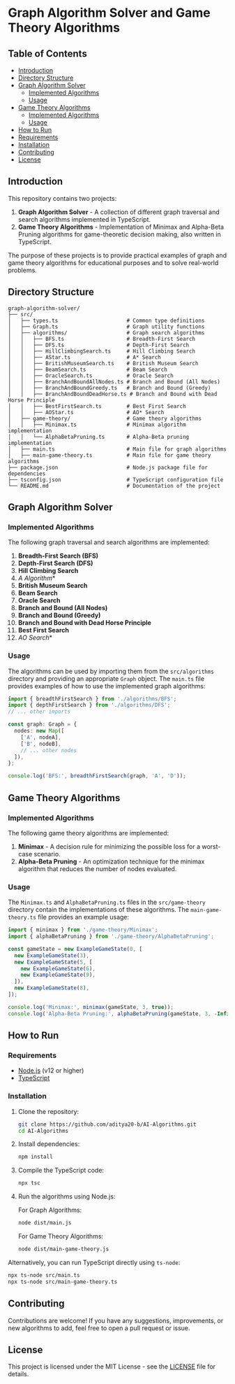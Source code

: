 # Graph Algorithm Solver and Game Theory Algorithms

## Table of Contents
- [Introduction](#introduction)
- [Directory Structure](#directory-structure)
- [Graph Algorithm Solver](#graph-algorithm-solver)
  - [Implemented Algorithms](#implemented-algorithms)
  - [Usage](#usage)
- [Game Theory Algorithms](#game-theory-algorithms)
  - [Implemented Algorithms](#implemented-algorithms-1)
  - [Usage](#usage-1)
- [How to Run](#how-to-run)
- [Requirements](#requirements)
- [Installation](#installation)
- [Contributing](#contributing)
- [License](#license)

## Introduction

This repository contains two projects:

1. **Graph Algorithm Solver** - A collection of different graph traversal and search algorithms implemented in TypeScript.
2. **Game Theory Algorithms** - Implementation of Minimax and Alpha-Beta Pruning algorithms for game-theoretic decision making, also written in TypeScript.

The purpose of these projects is to provide practical examples of graph and game theory algorithms for educational purposes and to solve real-world problems.

## Directory Structure

```
graph-algorithm-solver/
├── src/
│   ├── types.ts                      # Common type definitions
│   ├── Graph.ts                      # Graph utility functions
│   ├── algorithms/                   # Graph search algorithms
│   │   ├── BFS.ts                    # Breadth-First Search
│   │   ├── DFS.ts                    # Depth-First Search
│   │   ├── HillClimbingSearch.ts     # Hill Climbing Search
│   │   ├── AStar.ts                  # A* Search
│   │   ├── BritishMuseumSearch.ts    # British Museum Search
│   │   ├── BeamSearch.ts             # Beam Search
│   │   ├── OracleSearch.ts           # Oracle Search
│   │   ├── BranchAndBoundAllNodes.ts # Branch and Bound (All Nodes)
│   │   ├── BranchAndBoundGreedy.ts   # Branch and Bound (Greedy)
│   │   ├── BranchAndBoundDeadHorse.ts # Branch and Bound with Dead Horse Principle
│   │   ├── BestFirstSearch.ts        # Best First Search
│   │   ├── AOStar.ts                 # AO* Search
│   ├── game-theory/                  # Game theory algorithms
│   │   ├── Minimax.ts                # Minimax algorithm implementation
│   │   └── AlphaBetaPruning.ts       # Alpha-Beta pruning implementation
│   ├── main.ts                       # Main file for graph algorithms
│   ├── main-game-theory.ts           # Main file for game theory algorithms
├── package.json                      # Node.js package file for dependencies
├── tsconfig.json                     # TypeScript configuration file
└── README.md                         # Documentation of the project
```

## Graph Algorithm Solver

### Implemented Algorithms

The following graph traversal and search algorithms are implemented:

1. **Breadth-First Search (BFS)**
2. **Depth-First Search (DFS)**
3. **Hill Climbing Search**
4. **A* Algorithm**
5. **British Museum Search**
6. **Beam Search**
7. **Oracle Search**
8. **Branch and Bound (All Nodes)**
9. **Branch and Bound (Greedy)**
10. **Branch and Bound with Dead Horse Principle**
11. **Best First Search**
12. **AO* Search**

### Usage

The algorithms can be used by importing them from the `src/algorithms` directory and providing an appropriate `Graph` object. The `main.ts` file provides examples of how to use the implemented graph algorithms:

```typescript
import { breadthFirstSearch } from './algorithms/BFS';
import { depthFirstSearch } from './algorithms/DFS';
// ... other imports

const graph: Graph = {
  nodes: new Map([
    ['A', nodeA],
    ['B', nodeB],
    // ... other nodes
  ]),
};

console.log('BFS:', breadthFirstSearch(graph, 'A', 'D'));
```

## Game Theory Algorithms

### Implemented Algorithms

The following game theory algorithms are implemented:

1. **Minimax** - A decision rule for minimizing the possible loss for a worst-case scenario.
2. **Alpha-Beta Pruning** - An optimization technique for the minimax algorithm that reduces the number of nodes evaluated.

### Usage

The `Minimax.ts` and `AlphaBetaPruning.ts` files in the `src/game-theory` directory contain the implementations of these algorithms. The `main-game-theory.ts` file provides an example usage:

```typescript
import { minimax } from './game-theory/Minimax';
import { alphaBetaPruning } from './game-theory/AlphaBetaPruning';

const gameState = new ExampleGameState(0, [
  new ExampleGameState(3),
  new ExampleGameState(5, [
    new ExampleGameState(6),
    new ExampleGameState(9),
  ]),
  new ExampleGameState(8),
]);

console.log('Minimax:', minimax(gameState, 3, true));
console.log('Alpha-Beta Pruning:', alphaBetaPruning(gameState, 3, -Infinity, Infinity, true));
```

## How to Run

### Requirements

- [Node.js](https://nodejs.org/) (v12 or higher)
- [TypeScript](https://www.typescriptlang.org/)

### Installation

1. Clone the repository:

   ```sh
   git clone https://github.com/aditya20-b/AI-Algorithms.git
   cd AI-Algorithms
   ```

2. Install dependencies:

   ```sh
   npm install
   ```

3. Compile the TypeScript code:

   ```sh
   npx tsc
   ```

4. Run the algorithms using Node.js:

   For Graph Algorithms:
   ```sh
   node dist/main.js
   ```

   For Game Theory Algorithms:
   ```sh
   node dist/main-game-theory.js
   ```

Alternatively, you can run TypeScript directly using `ts-node`:

```sh
npx ts-node src/main.ts
npx ts-node src/main-game-theory.ts
```

## Contributing

Contributions are welcome! If you have any suggestions, improvements, or new algorithms to add, feel free to open a pull request or issue.

## License

This project is licensed under the MIT License - see the [LICENSE](LICENSE) file for details.

